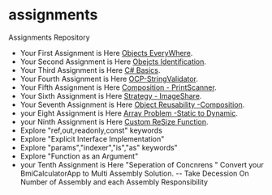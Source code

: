 # assignments
Assignments Repository

- Your First Assignment is Here [Objects EveryWhere](https://classroom.github.com/a/j2xEOtl_).
- Your Second Assignment is Here [Obejcts Identification](https://classroom.github.com/a/OqmvwDPY).
- Your Third Assignment is Here [C# Basics](https://classroom.github.com/a/FU8PWlKK).
- Your Fourth Assignment is Here [OCP-StringValidator](https://classroom.github.com/a/448KBAVB). 
- Your Fifth Assignment is Here [Composition - PrintScanner](https://classroom.github.com/a/kc54LRFg). 
- Your Sixth Assignment is Here  [Strategy - ImageShare](https://classroom.github.com/a/BAeEy--K).
- Your Seventh Assignment is Here  [Object Reusability -Composition](https://classroom.github.com/a/KXpettPd).
- your Eight Assignment is Here [Array Problem -Static to Dynamic](https://classroom.github.com/a/Ug0E3JVZ).   
- your Ninth Assignment is Here [Custom ReSize Function](https://classroom.github.com/a/GU6NbC2X).   
- Explore "ref,out,readonly,const" keywords
- Explore "Explicit Interface Implementation"
- Explore "params","indexer","is","as" keywords"
- Explore "Function as an Argument" 
- your Tenth Assignment is Here "Seperation of Concnrens " Convert your BmiCalculatorApp to Multi Assembly Solution.
-- Take Decession On Number of Assembly and each Assembly Responsibility


